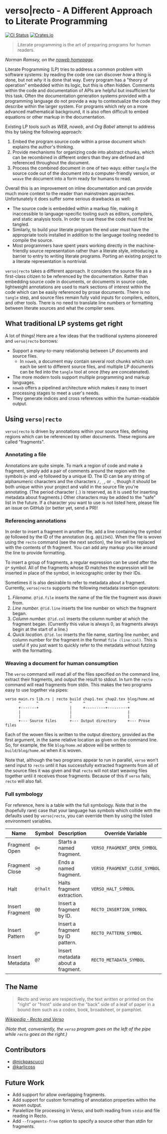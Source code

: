 # verso|recto - A Different Approach to Literate Programming

[![CI Status](https://github.com/nickpascucci/verso/workflows/Rust/badge.svg)](https://github.com/nickpascucci/verso/actions)
[![Crates.io](https://img.shields.io/badge/crates.io-v0.1.0-orange.svg?longCache=true)](https://crates.io/crates/verso)

> Literate programming is the art of preparing programs for human readers.

_Norman Ramsey, on the [noweb homepage](https://www.cs.tufts.edu/~nr/noweb/)._

Literate Programming (LP) tries to address a common problem with software systems: by reading the
code one can discover _how_ a thing is done, but not _why_ it is done that way. Every program has a
"theory of operation" embedded within its logic, but this is often hidden. Comments within the code
and documentation of APIs are helpful but insufficient for this task. Often the documentation
generation systems provided with a programming language do not provide a way to contextualize the
code they describe within the larger system. For programs which rely on a more advanced mathematical
background, it is also often difficult to embed equations or other markup in the documentation.

Existing LP tools such as _WEB_, _noweb_, and _Org Babel_ attempt to address this by taking the
following approach:

1. Embed the program source code within a prose document which explains the author's thinking.
2. Provide mechanisms for organizing code into abstract chunks, which can be recombined in
   different orders than they are defined and referenced throughout the document.
3. Process the combined document in one of two ways: either `tangle` the source code out of the
   document into a computer-friendly version, or `weave` the document into a form ready for humans
   to read.

Overall this is an improvement on inline documentation and can provide much more context to the
reader than mainstream approaches. Unfortunately it does suffer some serious drawbacks as well:

- The source code is embedded within a markup file, making it inaccessible to language-specific
  tooling such as editors, compilers, and static analysis tools. In order to use these the code must
  first be tangled.
- Similarly, to build your literate program the end user must have the appropriate tools installed
  in addition to the language tooling needed to compile the source.
- Most programmers have spent years working directly in the machine-friendly source representation
  rather than a literate style, introducing a barrier to entry to writing literate programs. Porting
  an existing project to a literate representation is nontrivial.

`verso|recto` takes a different approach. It considers the source file as a first-class citizen to
be referenced by the documentation. Rather than embedding source code in documents, or documents in
source code, lightweight annotations are used to mark sections of interest within the code which can
be easily referenced by prose documents. There is no `tangle` step, and source files remain fully
valid inputs for compilers, editors, and other tools. There is no need to translate line numbers or
formatting between literate sources and what the compiler sees.

## What traditional LP systems get right

A lot of things! Here are a few ideas that the traditional systems pioneered and `verso|recto`
borrows:

- Support a many-to-many relationship between LP documents and source files.
  - In `noweb`, a document may contain several root chunks which can each be sent to different
    source files, and multiple LP documents can be fed into the `tangle` tool at once (they are
    concatenated).
- The more modern tools support multiple programming and markup languages.
- `noweb` offers a pipelined architecture which makes it easy to insert processing stages to meet a
  user's needs.
- They generate indices and cross references within the human-readable output.

## Using `verso|recto`

`verso|recto` is driven by annotations within your source files, defining regions which can be
referenced by other documents. These regions are called "fragments".

### Annotating a file

Annotations are quite simple. To mark a region of code and make a fragment, simply add a pair of
comments around the region with the symbols `@<` and `>@` followed by a unique ID. The ID can be any
string of alphanumeric characters and the characters `/`, `_`, or `-`, though it should be both
unique within your project and valid in the source file you're annotating. (The period character
(`.`) is reserved, as it is used for inserting metadata about fragments.) Other characters may be
added to the "safe" list in the future. If a character you want to use is not listed here, please
file an issue on GitHub (or better yet, send a PR)!

### Referencing annotations

In order to insert a fragment in another file, add a line containing the symbol `@@` followed by the
ID of the annotation (e.g. `@@12345`). When the file is woven using the `recto` command (see the
next section), the line will be replaced with the contents of th fragment. You can add any markup
you like around the line to provide formatting.

To insert a group of fragments, a regular expression can be used after the `@*` symbol. All of the
fragments whose ID matches the expression will be inserted in place of the symbol, in lexicographic
order by their IDs.

Sometimes it is also desirable to refer to metadata about a fragment. Currently, `verso|recto`
supports the following metadata insertion operators:

1. _Filename._ `@?id.file` inserts the name of the file the fragment was drawn from.
2. _Line number._ `@?id.line` inserts the line number on which the fragment began.
3. _Column number._ `@?id.col` inserts the column number at which the fragment began. (Currently
   this value is always 0, as fragments always begin at the start of a line.)
4. _Quick location._ `@?id.loc` inserts the file name, starting line number, and column number for
   the fragment in the format `file (line:col)`. This is useful if you just want to quickly refer to
   the metadata without futzing with the formatting.

### Weaving a document for human consumption

The `verso` command will read all of the files specified on the command line, extract their
fragments, and output the result to stdout. In turn the `recto` command will read fragments from
stdin. This makes the two programs easy to use together via pipes:

```
verso main.rs lib.rs | recto build chap1.tex chap2.tex blog/home.md
      ^       ^              ^     ^         ^         ^
      +-------+              |     +---------+---------+
      |                      |                         |
      |                      |                         |
      +--- Source files      +--- Output directory     +--- Prose files
```

Each of the woven files is written to the output directory, provided as the first argument, in the
same relative location as given on the command line. So, for example, the file `blog/home.md` above
will be written to `build/blog/home.md` when it is woven.

Note that, although the two programs appear to run in parallel, `verso` won't send input to `recto`
until it has successfully extracted fragments from all of the source files it was given and that
`recto` will not start weaving files together until it receives those fragments. Because of this if
`verso` fails, `recto` will also fail.

### Full symbology

For reference, here is a table with the full symbology. Note that in the (hopefully rare) case that
your language has symbols which collide with the defaults used by `verso|recto`, you can override
them by using the listed environment variables.

| Name            | Symbol   | Description                       | Override Variable             |
| --------------- | -------- | --------------------------------- | ----------------------------- |
| Fragment Open   | `@<`     | Starts a named fragment.          | `VERSO_FRAGMENT_OPEN_SYMBOL`  |
| Fragment Close  | `>@`     | Ends a named fragment.            | `VERSO_FRAGMENT_CLOSE_SYMBOL` |
| Halt            | `@!halt` | Halts fragment extraction.        | `VERSO_HALT_SYMBOL`           |
| Insert Fragment | `@@`     | Insert a fragment by ID.          | `RECTO_INSERTION_SYMBOL`      |
| Insert Pattern  | `@*`     | Insert a fragment by ID pattern.  | `RECTO_PATTERN_SYMBOL`        |
| Insert Metadata | `@?`     | Insert metadata about a fragment. | `RECTO_METADATA_SYMBOL`       |

## The Name

> Recto and verso are respectively, the text written or printed on the "right" or "front" side and
> on the "back" side of a leaf of paper in a bound item such as a codex, book, broadsheet, or
> pamphlet.

_[Wikipedia - Recto and Verso](https://en.wikipedia.org/wiki/Recto_and_verso)_

_(Note that, conveniently, the `verso` program goes on the left of the pipe while `recto` goes on
the right.)_

## Contributors

- [@nickpascucci](https://github.com/nickpascucci/)
- [@karlicoss](https://github.com/karlicoss/)

## Future Work

- Add support for allow overlapping fragments.
- Add support for custom formatting of annotation properties within the woven output.
- Paralellize file processing in Verso, and both reading from `stdin` and file reading in Recto.
- Add `--fragments-from` option to specify a source other than stdin for fragments.

